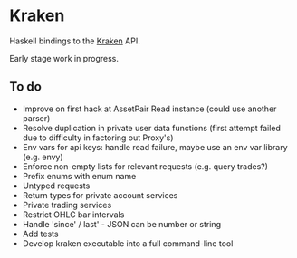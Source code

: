 # Kraken

Haskell bindings to the [Kraken](https://www.kraken.com/en-us/help/api) API. 

Early stage work in progress.

## To do

* Improve on first hack at AssetPair Read instance (could use another parser)
* Resolve duplication in private user data functions (first attempt failed due to difficulty in factoring out Proxy's)
* Env vars for api keys: handle read failure, maybe use an env var library (e.g. envy)
* Enforce non-empty lists for relevant requests (e.g. query trades?)
* Prefix enums with enum name
* Untyped requests
* Return types for private account services
* Private trading services
* Restrict OHLC bar intervals
* Handle 'since' / last' - JSON can be number or string
* Add tests
* Develop kraken executable into a full command-line tool